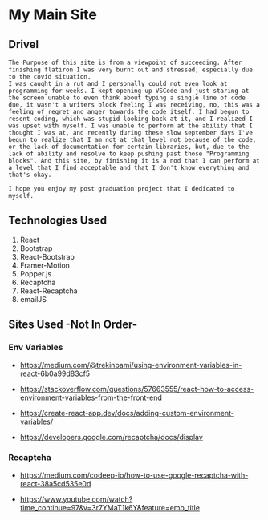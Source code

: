 # My Main Site

## Drivel
    The Purpose of this site is from a viewpoint of succeeding. After finishing flatiron I was very burnt out and stressed, especially due to the covid situation.
    I was caught in a rut and I personally could not even look at programming for weeks. I kept opening up VSCode and just staring at the screen unable to even think about typing a single line of code due, it wasn't a writers block feeling I was receiving, no, this was a feeling of regret and anger towards the code itself. I had begun to resent coding, which was stupid looking back at it, and I realized I was upset with myself. I was unable to perform at the ability that I thought I was at, and recently during these slow september days I've begun to realize that I am not at that level not because of the code, or the lack of documentation for certain libraries, but, due to the lack of ability and resolve to keep pushing past those "Programming blocks". And this site, by finishing it is a nod that I can perform at a level that I find acceptable and that I don't know everything and that's okay.

    I hope you enjoy my post graduation project that I dedicated to myself.

## Technologies Used

1. React
2. Bootstrap 
3. React-Bootstrap
4. Framer-Motion
5. Popper.js
6. Recaptcha
7. React-Recaptcha
8. emailJS

## Sites Used -Not In Order-

### Env Variables
* https://medium.com/@trekinbami/using-environment-variables-in-react-6b0a99d83cf5

* https://stackoverflow.com/questions/57663555/react-how-to-access-environment-variables-from-the-front-end

* https://create-react-app.dev/docs/adding-custom-environment-variables/

* https://developers.google.com/recaptcha/docs/display

### Recaptcha
* https://medium.com/codeep-io/how-to-use-google-recaptcha-with-react-38a5cd535e0d

* https://www.youtube.com/watch?time_continue=97&v=3r7YMaT1k6Y&feature=emb_title
